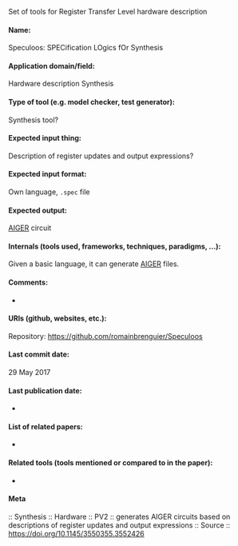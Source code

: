 Set of tools for Register Transfer Level hardware description

#### Name:
Speculoos: SPECification LOgics fOr Synthesis

#### Application domain/field:
Hardware description
Synthesis

#### Type of tool (e.g. model checker, test generator):
Synthesis tool?

#### Expected input thing:
Description of register updates and output expressions?

#### Expected input format:
Own language, `.spec` file

#### Expected output:
[AIGER](../Formats/AIGER.md) circuit

#### Internals (tools used, frameworks, techniques, paradigms, ...):
Given a basic language, it can generate [AIGER](../Formats/AIGER.md) files.

#### Comments:
-

#### URIs (github, websites, etc.):
Repository: https://github.com/romainbrenguier/Speculoos

#### Last commit date:
29 May 2017

#### Last publication date:
-

#### List of related papers:
-

#### Related tools (tools mentioned or compared to in the paper):
-

#### Meta
:: Synthesis
:: Hardware
:: PV2 :: generates AIGER circuits based on descriptions of register updates and output expressions
:: Source :: https://doi.org/10.1145/3550355.3552426